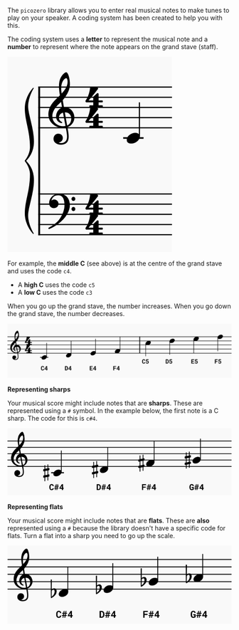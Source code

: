 The `picozero` library allows you to enter real musical notes to make tunes to play on your speaker. A coding system has been created to help you with this. 

The coding system uses a **letter** to represent the musical note and a **number** to represent where the note appears on the grand stave (staff). 

![A musical score with a middle C placed on the grand stave.](images/middle-c.png)

For example, the **middle C** (see above) is at the centre of the grand stave and uses the code `c4`.

+ A **high C** uses the code `c5`
+ A **low C** uses the code `c3`

When you go up the grand stave, the number increases. When you go down the grand stave, the number decreases. 

![A musical score showing the notes C, D, E and F.](images/cdef-cdef.png)

**Representing sharps**

Your musical score might include notes that are **sharps**. These are represented using a `#` symbol. In the example below, the first note is a C sharp. The code for this is `c#4`. 

![A musical score showing notes that are sharps.](images/sharp-notes.png)

**Representing flats**

Your musical score might include notes that are **flats**. These are **also** represented using a `#` because the library doesn't have a specific code for flats. Turn a flat into a sharp you need to go up the scale. 

![A musical score showing notes that are flats.](images/flat-notes.png)